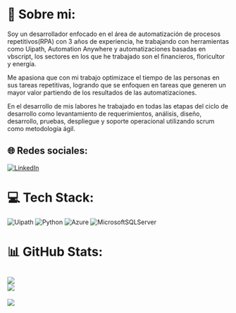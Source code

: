 # 💫 Sobre mi:
Soy un desarrollador enfocado en el área de automatización de procesos repetitivos(RPA) con 3 años de experiencia, he trabajando con herramientas como Uipath, Automation Anywhere y automatizaciones basadas en vbscript, los sectores en los que he trabajado son el financieros, floricultor y energía.

Me apasiona que con mi trabajo optimizace el tiempo de las personas en sus tareas repetitivas, logrando que se enfoquen en tareas que generen un mayor valor partiendo de los resultados de las automatizaciones.

En el desarrollo de mis labores he trabajado en todas las etapas del ciclo de desarrollo como levantamiento de requerimientos, análisis, diseño, desarrollo, pruebas, despliegue y soporte operacional utilizando scrum como metodología ágil.

## 🌐 Redes sociales:
[![LinkedIn](https://img.shields.io/badge/LinkedIn-%230077B5.svg?logo=linkedin&logoColor=white)](https://linkedin.com/in/javierfernandodurand) 

# 💻 Tech Stack:
![Uipath](https://uipathlabs.gallerycdn.vsassets.io/extensions/uipathlabs/uipathactivityset/4.0/1662765424289/Microsoft.VisualStudio.Services.Icons.Default)
![Python](https://img.shields.io/badge/python-3670A0?style=for-the-badge&logo=python&logoColor=ffdd54) ![Azure](https://img.shields.io/badge/azure-%230072C6.svg?style=for-the-badge&logo=azure-devops&logoColor=white)  ![MicrosoftSQLServer](https://img.shields.io/badge/Microsoft%20SQL%20Sever-CC2927?style=for-the-badge&logo=microsoft%20sql%20server&logoColor=white) 
# 📊 GitHub Stats:
![](https://github-readme-streak-stats.herokuapp.com/?user=judand&theme=swift&hide_border=false)<br/>
![](https://github-readme-stats.vercel.app/api/top-langs/?username=judand&theme=swift&hide_border=false&include_all_commits=false&count_private=false&layout=compact)
---
[![](https://visitcount.itsvg.in/api?id=judand&icon=0&color=0)](https://visitcount.itsvg.in)

<!-- Proudly created with GPRM ( https://gprm.itsvg.in ) -->
